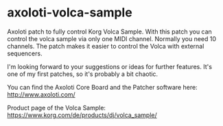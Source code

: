 # axoloti-volca-sample
Axoloti patch to fully control Korg Volca Sample.
With this patch you can control the volca sample via only one MIDI channel. 
Normally you need 10 channels. The patch makes it easier to control the Volca with external sequencers. 

I'm looking forward to your suggestions or ideas for further features. It's one of my first patches, so it's probably a bit chaotic.

You can find the Axoloti Core Board and the Patcher software here:
http://www.axoloti.com/

Product page of the Volca Sample:
https://www.korg.com/de/products/dj/volca_sample/

